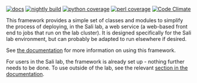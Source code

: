 [![docs](https://readthedocs.org/projects/saliweb/badge/)](https://salilab.org/saliweb/)
[![nightly build](https://salilab.org/nightly/stat/?s=saliweb&t=build)](https://salilab.org/nightly/saliweb/)
[![python coverage](https://salilab.org/nightly/stat/?s=saliweb&t=python)](https://salilab.org/nightly/saliweb/logs/coverage/python/)
[![perl coverage](https://salilab.org/nightly/stat/?s=saliweb&t=perl)](https://salilab.org/nightly/saliweb/logs/coverage/perl/)
[![Code Climate](https://codeclimate.com/github/salilab/saliweb/badges/gpa.svg)](https://codeclimate.com/github/salilab/saliweb)

This framework provides a simple set of classes and modules to simplify
the process of deploying, in the Sali lab, a web service (a web-based front
end to jobs that run on the lab cluster). It is designed specifically for
the Sali lab environment, but can probably be adapted to run elsewhere
if desired.

See [the documentation](https://salilab.org/saliweb/) for more information
on using this framework.

For users in the Sali lab, the framework is already set up - nothing further
needs to be done. To use outside of the lab, see
the relevant [section in the documentation](https://salilab.org/saliweb/installation.html#outside-of-the-sali-lab).
